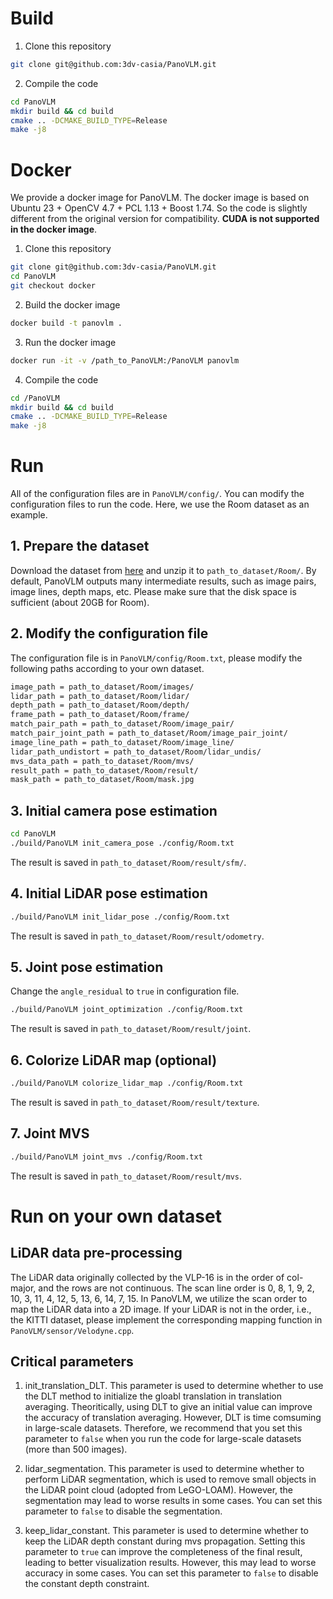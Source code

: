 <!--
 * @Author: Diantao Tu
 * @Date: 2023-11-28 18:06:03
-->
# Build 
1. Clone this repository
```bash
git clone git@github.com:3dv-casia/PanoVLM.git
```

2. Compile the code
```bash
cd PanoVLM
mkdir build && cd build
cmake .. -DCMAKE_BUILD_TYPE=Release
make -j8
```

# Docker
We provide a docker image for PanoVLM. The docker image is based on Ubuntu 23 + OpenCV 4.7 + PCL 1.13 + Boost 1.74. So the code is slightly different from the original version for compatibility. **CUDA is not supported in the docker image**. 
1. Clone this repository
```bash
git clone git@github.com:3dv-casia/PanoVLM.git
cd PanoVLM
git checkout docker
```
2. Build the docker image
```bash
docker build -t panovlm .
```
3. Run the docker image
```bash
docker run -it -v /path_to_PanoVLM:/PanoVLM panovlm
```
4. Compile the code
```bash
cd /PanoVLM
mkdir build && cd build
cmake .. -DCMAKE_BUILD_TYPE=Release
make -j8
```

# Run
All of the configuration files are in `PanoVLM/config/`. You can modify the configuration files to run the code.
Here, we use the Room dataset as an example.

## 1. Prepare the dataset
Download the dataset from [here](https://drive.google.com/file/d/1HOvOy4WI93J7dQxvZ8ErAX15Qbh5q0ps/view?usp=sharing) and unzip it to `path_to_dataset/Room/`.
By default, PanoVLM outputs many intermediate results, such as image pairs, image lines, depth maps, etc. Please make sure that the disk space is sufficient (about 20GB for Room).

## 2. Modify the configuration file 
The configuration file is in `PanoVLM/config/Room.txt`, please modify the following paths according to your own dataset.
```bash
image_path = path_to_dataset/Room/images/  
lidar_path = path_to_dataset/Room/lidar/    
depth_path = path_to_dataset/Room/depth/ 
frame_path = path_to_dataset/Room/frame/
match_pair_path = path_to_dataset/Room/image_pair/
match_pair_joint_path = path_to_dataset/Room/image_pair_joint/
image_line_path = path_to_dataset/Room/image_line/
lidar_path_undistort = path_to_dataset/Room/lidar_undis/
mvs_data_path = path_to_dataset/Room/mvs/
result_path = path_to_dataset/Room/result/
mask_path = path_to_dataset/Room/mask.jpg
```

## 3. Initial camera pose estimation
```bash
cd PanoVLM
./build/PanoVLM init_camera_pose ./config/Room.txt
```
The result is saved in `path_to_dataset/Room/result/sfm/`.

## 4. Initial LiDAR pose estimation
```bash
./build/PanoVLM init_lidar_pose ./config/Room.txt
```
The result is saved in `path_to_dataset/Room/result/odometry`.

## 5. Joint pose estimation
Change the `angle_residual` to `true` in configuration file.
```bash
./build/PanoVLM joint_optimization ./config/Room.txt
```
The result is saved in `path_to_dataset/Room/result/joint`.

## 6. Colorize LiDAR map (optional)
```bash
./build/PanoVLM colorize_lidar_map ./config/Room.txt
```
The result is saved in `path_to_dataset/Room/result/texture`.

## 7. Joint MVS 
```bash
./build/PanoVLM joint_mvs ./config/Room.txt
```
The result is saved in `path_to_dataset/Room/result/mvs`.

# Run on your own dataset
## LiDAR data pre-processing 
The LiDAR data originally collected by the VLP-16 is in the order of col-major, and the rows are not continuous. 
The scan line order is 0, 8, 1, 9, 2, 10, 3, 11, 4, 12, 5, 13, 6, 14, 7, 15.
In PanoVLM, we utilize the scan order to map the LiDAR data into a 2D image.
If your LiDAR is not in the order, i.e., the KITTI dataset, please implement the corresponding mapping function in `PanoVLM/sensor/Velodyne.cpp`.


## Critical parameters
1. init_translation_DLT. This parameter is used to determine whether to use the DLT method to initialize the gloabl translation in translation averaging. Theoritically, using DLT to give an initial value can improve the accuracy of translation averaging. However, DLT is time comsuming in large-scale datasets. Therefore, we recommend that you set this parameter to `false` when you run the code for large-scale datasets (more than 500 images). 

2. lidar_segmentation. This parameter is used to determine whether to perform LiDAR segmentation, which is used to remove small objects in the LiDAR point cloud (adopted from LeGO-LOAM). However, the segmentation may lead to worse results in some cases. You can set this parameter to `false` to disable the segmentation.

3. keep_lidar_constant. This parameter is used to determine whether to keep the LiDAR depth constant during mvs propagation. Setting this parameter to `true` can improve the completeness of the final result, leading to better visualization results. However, this may lead to worse accuracy in some cases. You can set this parameter to `false` to disable the constant depth constraint.
